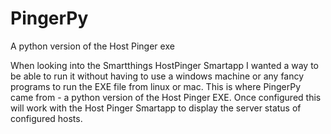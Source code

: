 # PingerPy
A python version of the Host Pinger exe 

When looking into the Smartthings HostPinger Smartapp I wanted a way to be able to run it without having to use a windows machine or any fancy programs to run the EXE file from linux or mac.
This is where PingerPy came from - a python version of the Host Pinger EXE.
Once configured this will work with the Host Pinger Smartapp to display the server status of configured hosts.
